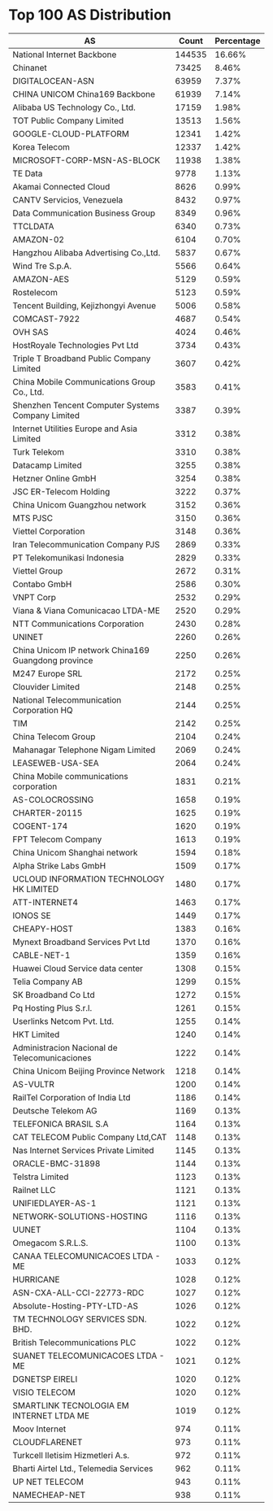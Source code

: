 # Top 100 AS Distribution
| AS | Count | Percentage |
|----|----|----|
| National Internet Backbone | 144535 | 16.66% |
| Chinanet | 73425 | 8.46% |
| DIGITALOCEAN-ASN | 63959 | 7.37% |
| CHINA UNICOM China169 Backbone | 61939 | 7.14% |
| Alibaba US Technology Co., Ltd. | 17159 | 1.98% |
| TOT Public Company Limited | 13513 | 1.56% |
| GOOGLE-CLOUD-PLATFORM | 12341 | 1.42% |
| Korea Telecom | 12337 | 1.42% |
| MICROSOFT-CORP-MSN-AS-BLOCK | 11938 | 1.38% |
| TE Data | 9778 | 1.13% |
| Akamai Connected Cloud | 8626 | 0.99% |
| CANTV Servicios, Venezuela | 8432 | 0.97% |
| Data Communication Business Group | 8349 | 0.96% |
| TTCLDATA | 6340 | 0.73% |
| AMAZON-02 | 6104 | 0.70% |
| Hangzhou Alibaba Advertising Co.,Ltd. | 5837 | 0.67% |
| Wind Tre S.p.A. | 5566 | 0.64% |
| AMAZON-AES | 5129 | 0.59% |
| Rostelecom | 5123 | 0.59% |
| Tencent Building, Kejizhongyi Avenue | 5006 | 0.58% |
| COMCAST-7922 | 4687 | 0.54% |
| OVH SAS | 4024 | 0.46% |
| HostRoyale Technologies Pvt Ltd | 3734 | 0.43% |
| Triple T Broadband Public Company Limited | 3607 | 0.42% |
| China Mobile Communications Group Co., Ltd. | 3583 | 0.41% |
| Shenzhen Tencent Computer Systems Company Limited | 3387 | 0.39% |
| Internet Utilities Europe and Asia Limited | 3312 | 0.38% |
| Turk Telekom | 3310 | 0.38% |
| Datacamp Limited | 3255 | 0.38% |
| Hetzner Online GmbH | 3254 | 0.38% |
| JSC ER-Telecom Holding | 3222 | 0.37% |
| China Unicom Guangzhou network | 3152 | 0.36% |
| MTS PJSC | 3150 | 0.36% |
| Viettel Corporation | 3148 | 0.36% |
| Iran Telecommunication Company PJS | 2869 | 0.33% |
| PT Telekomunikasi Indonesia | 2829 | 0.33% |
| Viettel Group | 2672 | 0.31% |
| Contabo GmbH | 2586 | 0.30% |
| VNPT Corp | 2532 | 0.29% |
| Viana & Viana Comunicacao LTDA-ME | 2520 | 0.29% |
| NTT Communications Corporation | 2430 | 0.28% |
| UNINET | 2260 | 0.26% |
| China Unicom IP network China169 Guangdong province | 2250 | 0.26% |
| M247 Europe SRL | 2172 | 0.25% |
| Clouvider Limited | 2148 | 0.25% |
| National Telecommunication Corporation HQ | 2144 | 0.25% |
| TIM | 2142 | 0.25% |
| China Telecom Group | 2104 | 0.24% |
| Mahanagar Telephone Nigam Limited | 2069 | 0.24% |
| LEASEWEB-USA-SEA | 2064 | 0.24% |
| China Mobile communications corporation | 1831 | 0.21% |
| AS-COLOCROSSING | 1658 | 0.19% |
| CHARTER-20115 | 1625 | 0.19% |
| COGENT-174 | 1620 | 0.19% |
| FPT Telecom Company | 1613 | 0.19% |
| China Unicom Shanghai network | 1594 | 0.18% |
| Alpha Strike Labs GmbH | 1509 | 0.17% |
| UCLOUD INFORMATION TECHNOLOGY HK LIMITED | 1480 | 0.17% |
| ATT-INTERNET4 | 1463 | 0.17% |
| IONOS SE | 1449 | 0.17% |
| CHEAPY-HOST | 1383 | 0.16% |
| Mynext Broadband Services Pvt Ltd | 1370 | 0.16% |
| CABLE-NET-1 | 1359 | 0.16% |
| Huawei Cloud Service data center | 1308 | 0.15% |
| Telia Company AB | 1299 | 0.15% |
| SK Broadband Co Ltd | 1272 | 0.15% |
| Pq Hosting Plus S.r.l. | 1261 | 0.15% |
| Userlinks Netcom Pvt. Ltd. | 1255 | 0.14% |
| HKT Limited | 1240 | 0.14% |
| Administracion Nacional de Telecomunicaciones | 1222 | 0.14% |
| China Unicom Beijing Province Network | 1218 | 0.14% |
| AS-VULTR | 1200 | 0.14% |
| RailTel Corporation of India Ltd | 1186 | 0.14% |
| Deutsche Telekom AG | 1169 | 0.13% |
| TELEFONICA BRASIL S.A | 1164 | 0.13% |
| CAT TELECOM Public Company Ltd,CAT | 1148 | 0.13% |
| Nas Internet Services Private Limited | 1145 | 0.13% |
| ORACLE-BMC-31898 | 1144 | 0.13% |
| Telstra Limited | 1123 | 0.13% |
| Railnet LLC | 1121 | 0.13% |
| UNIFIEDLAYER-AS-1 | 1121 | 0.13% |
| NETWORK-SOLUTIONS-HOSTING | 1116 | 0.13% |
| UUNET | 1104 | 0.13% |
| Omegacom S.R.L.S. | 1100 | 0.13% |
| CANAA TELECOMUNICACOES LTDA - ME | 1033 | 0.12% |
| HURRICANE | 1028 | 0.12% |
| ASN-CXA-ALL-CCI-22773-RDC | 1027 | 0.12% |
| Absolute-Hosting-PTY-LTD-AS | 1026 | 0.12% |
| TM TECHNOLOGY SERVICES SDN. BHD. | 1022 | 0.12% |
| British Telecommunications PLC | 1022 | 0.12% |
| SUANET TELECOMUNICACOES LTDA - ME | 1021 | 0.12% |
| DGNETSP EIRELI | 1020 | 0.12% |
| VISIO TELECOM | 1020 | 0.12% |
| SMARTLINK TECNOLOGIA EM INTERNET LTDA ME | 1019 | 0.12% |
| Moov Internet | 974 | 0.11% |
| CLOUDFLARENET | 973 | 0.11% |
| Turkcell Iletisim Hizmetleri A.s. | 972 | 0.11% |
| Bharti Airtel Ltd., Telemedia Services | 962 | 0.11% |
| UP NET TELECOM | 943 | 0.11% |
| NAMECHEAP-NET | 938 | 0.11% |
